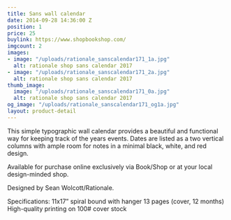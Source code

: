 ```yaml
---
title: Sans wall calendar
date: 2014-09-28 14:36:00 Z
position: 1
price: 25
buylink: https://www.shopbookshop.com/
imgcount: 2
images:
- image: "/uploads/rationale_sanscalendar171_1a.jpg"
  alt: rationale shop sans calendar 2017
- image: "/uploads/rationale_sanscalendar171_2a.jpg"
  alt: rationale shop sans calendar 2017
thumb_image:
  image: "/uploads/rationale_sanscalendar171_0a.jpg"
  alt: rationale shop sans calendar 2017
og_image: "/uploads/rationale_sanscalendar171_og1a.jpg"
layout: product-detail
---
```


This simple typographic wall calendar provides a beautiful and functional way for keeping track of the years events. Dates are listed as a two vertical columns with ample room for notes in a minimal black, white, and red design.

Available for purchase online exclusively via Book/Shop or at your local design-minded shop. 

Designed by Sean Wolcott/Rationale.

Specifications:
11x17” spiral bound with hanger
13 pages (cover, 12 months)
High-quality printing on 100# cover stock
